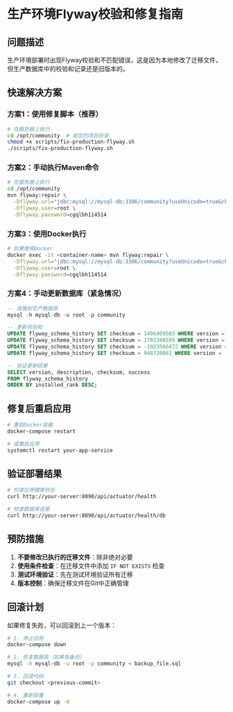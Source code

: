 # 生产环境Flyway校验和修复指南

## 问题描述
生产环境部署时出现Flyway校验和不匹配错误，这是因为本地修改了迁移文件，但生产数据库中的校验和记录还是旧版本的。

## 快速解决方案

### 方案1：使用修复脚本（推荐）
```bash
# 在服务器上执行
cd /opt/community  # 或您的项目目录
chmod +x scripts/fix-production-flyway.sh
./scripts/fix-production-flyway.sh
```

### 方案2：手动执行Maven命令
```bash
# 在服务器上执行
cd /opt/community
mvn flyway:repair \
  -Dflyway.url="jdbc:mysql://mysql-db:3306/community?useUnicode=true&characterEncoding=utf-8&serverTimezone=UTC&useSSL=false&allowPublicKeyRetrieval=true" \
  -Dflyway.user=root \
  -Dflyway.password=cgqlbh114514
```

### 方案3：使用Docker执行
```bash
# 如果使用Docker
docker exec -it <container-name> mvn flyway:repair \
  -Dflyway.url="jdbc:mysql://mysql-db:3306/community?useUnicode=true&characterEncoding=utf-8&serverTimezone=UTC&useSSL=false&allowPublicKeyRetrieval=true" \
  -Dflyway.user=root \
  -Dflyway.password=cgqlbh114514
```

### 方案4：手动更新数据库（紧急情况）
```sql
-- 连接到生产数据库
mysql -h mysql-db -u root -p community

-- 更新校验和
UPDATE flyway_schema_history SET checksum = 1496469583 WHERE version = '1';
UPDATE flyway_schema_history SET checksum = 1703340595 WHERE version = '2';
UPDATE flyway_schema_history SET checksum = -1923566472 WHERE version = '3';
UPDATE flyway_schema_history SET checksum = 948720861 WHERE version = '4';

-- 验证更新结果
SELECT version, description, checksum, success 
FROM flyway_schema_history 
ORDER BY installed_rank DESC;
```

## 修复后重启应用

```bash
# 重启Docker容器
docker-compose restart

# 或重启应用
systemctl restart your-app-service
```

## 验证部署结果

```bash
# 检查应用健康状态
curl http://your-server:8090/api/actuator/health

# 检查数据库连接
curl http://your-server:8090/api/actuator/health/db
```

## 预防措施

1. **不要修改已执行的迁移文件**：除非绝对必要
2. **使用条件检查**：在迁移文件中添加 `IF NOT EXISTS` 检查
3. **测试环境验证**：先在测试环境验证所有迁移
4. **版本控制**：确保迁移文件在Git中正确管理

## 回滚计划

如果修复失败，可以回滚到上一个版本：

```bash
# 1. 停止应用
docker-compose down

# 2. 恢复数据库（如果有备份）
mysql -h mysql-db -u root -p community < backup_file.sql

# 3. 回滚代码
git checkout <previous-commit>

# 4. 重新部署
docker-compose up -d
```
